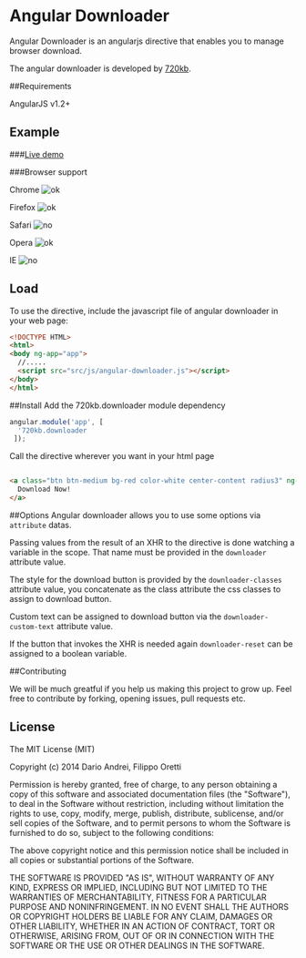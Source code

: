 Angular Downloader
==================


Angular Downloader is an angularjs directive that enables you to manage browser download.


The angular downloader is developed by [720kb](http://720kb.net).

##Requirements

AngularJS v1.2+

## Example

###[Live demo](https://720kb.github.io/angular-downloader)

###Browser support

Chrome  ![ok](http://i.imgur.com/CK8qxk1.png)

Firefox ![ok](http://i.imgur.com/CK8qxk1.png)

Safari ![no](http://i.imgur.com/57hGCXy.png)

Opera ![ok](http://i.imgur.com/CK8qxk1.png)

IE    ![no](http://i.imgur.com/57hGCXy.png)

## Load

To use the directive, include the javascript file of angular downloader in your web page:

```html
<!DOCTYPE HTML>
<html>
<body ng-app="app">
  //.....
  <script src="src/js/angular-downloader.js"></script>
</body>
</html>
```

##Install
Add the 720kb.downloader module dependency

```js
angular.module('app', [
  '720kb.downloader
 ]);
```


Call the directive wherever you want in your html page

```html

<a class="btn btn-medium bg-red color-white center-content radius3" ng-click="downloadStuffFromAjax()" downloader="valueThatWillBePopulated" downloader-classes="btn btn-medium center-content bg-success color-white radius3" downloader-custom-text="Download Ready!" downloader-reset="resetDownload">
  Download Now!
</a>

```
##Options
Angular downloader allows you to use some options via `attribute` datas.

Passing values from the result of an XHR to the directive is done watching a variable in the scope. That name must be provided in the `downloader` attribute value.

The style for the download button is provided by the `downloader-classes` attribute value, you concatenate as the class attribute the css classes to assign to download button.

Custom text can be assigned to download button via the `downloader-custom-text` attribute value.

If the button that invokes the XHR is needed again `downloader-reset` can be assigned to a boolean variable.


##Contributing

We will be much greatful if you help us making this project to grow up.
Feel free to contribute by forking, opening issues, pull requests etc.

## License

The MIT License (MIT)

Copyright (c) 2014 Dario Andrei, Filippo Oretti

Permission is hereby granted, free of charge, to any person obtaining a copy of this software and associated documentation files (the "Software"), to deal in the Software without restriction, including without limitation the rights to use, copy, modify, merge, publish, distribute, sublicense, and/or sell copies of the Software, and to permit persons to whom the Software is furnished to do so, subject to the following conditions:

The above copyright notice and this permission notice shall be included in all copies or substantial portions of the Software.

THE SOFTWARE IS PROVIDED "AS IS", WITHOUT WARRANTY OF ANY KIND, EXPRESS OR IMPLIED, INCLUDING BUT NOT LIMITED TO THE WARRANTIES OF MERCHANTABILITY, FITNESS FOR A PARTICULAR PURPOSE AND NONINFRINGEMENT. IN NO EVENT SHALL THE AUTHORS OR COPYRIGHT HOLDERS BE LIABLE FOR ANY CLAIM, DAMAGES OR OTHER LIABILITY, WHETHER IN AN ACTION OF CONTRACT, TORT OR OTHERWISE, ARISING FROM, OUT OF OR IN CONNECTION WITH THE SOFTWARE OR THE USE OR OTHER DEALINGS IN THE SOFTWARE.
